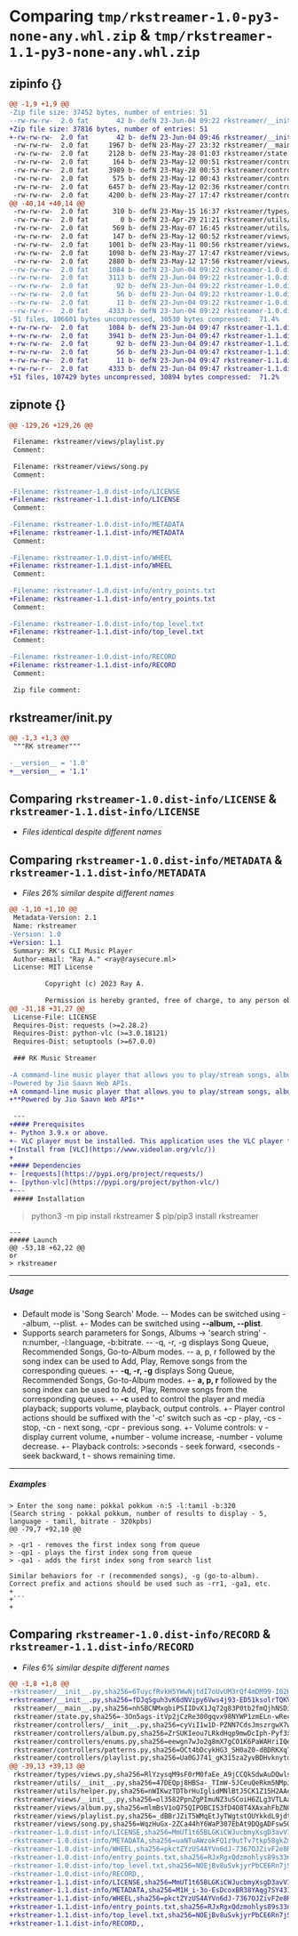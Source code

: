 # Comparing `tmp/rkstreamer-1.0-py3-none-any.whl.zip` & `tmp/rkstreamer-1.1-py3-none-any.whl.zip`

## zipinfo {}

```diff
@@ -1,9 +1,9 @@
-Zip file size: 37452 bytes, number of entries: 51
--rw-rw-rw-  2.0 fat       42 b- defN 23-Jun-04 09:22 rkstreamer/__init__.py
+Zip file size: 37816 bytes, number of entries: 51
+-rw-rw-rw-  2.0 fat       42 b- defN 23-Jun-04 09:46 rkstreamer/__init__.py
 -rw-rw-rw-  2.0 fat     1967 b- defN 23-May-27 23:32 rkstreamer/__main__.py
 -rw-rw-rw-  2.0 fat     2128 b- defN 23-May-28 01:03 rkstreamer/state.py
 -rw-rw-rw-  2.0 fat      164 b- defN 23-May-12 00:51 rkstreamer/controllers/__init__.py
 -rw-rw-rw-  2.0 fat     3989 b- defN 23-May-28 00:53 rkstreamer/controllers/album.py
 -rw-rw-rw-  2.0 fat      575 b- defN 23-May-12 00:43 rkstreamer/controllers/enums.py
 -rw-rw-rw-  2.0 fat     6457 b- defN 23-May-12 02:36 rkstreamer/controllers/patterns.py
 -rw-rw-rw-  2.0 fat     4200 b- defN 23-May-27 17:47 rkstreamer/controllers/playlist.py
@@ -40,14 +40,14 @@
 -rw-rw-rw-  2.0 fat      310 b- defN 23-May-15 16:37 rkstreamer/types/views.py
 -rw-rw-rw-  2.0 fat        0 b- defN 23-Apr-29 21:21 rkstreamer/utils/__init__.py
 -rw-rw-rw-  2.0 fat      569 b- defN 23-May-07 16:45 rkstreamer/utils/helper.py
 -rw-rw-rw-  2.0 fat      147 b- defN 23-May-12 00:52 rkstreamer/views/__init__.py
 -rw-rw-rw-  2.0 fat     1001 b- defN 23-May-11 00:56 rkstreamer/views/album.py
 -rw-rw-rw-  2.0 fat     1098 b- defN 23-May-27 17:47 rkstreamer/views/playlist.py
 -rw-rw-rw-  2.0 fat     2880 b- defN 23-May-12 17:56 rkstreamer/views/song.py
--rw-rw-rw-  2.0 fat     1084 b- defN 23-Jun-04 09:22 rkstreamer-1.0.dist-info/LICENSE
--rw-rw-rw-  2.0 fat     3113 b- defN 23-Jun-04 09:22 rkstreamer-1.0.dist-info/METADATA
--rw-rw-rw-  2.0 fat       92 b- defN 23-Jun-04 09:22 rkstreamer-1.0.dist-info/WHEEL
--rw-rw-rw-  2.0 fat       56 b- defN 23-Jun-04 09:22 rkstreamer-1.0.dist-info/entry_points.txt
--rw-rw-rw-  2.0 fat       11 b- defN 23-Jun-04 09:22 rkstreamer-1.0.dist-info/top_level.txt
--rw-rw-r--  2.0 fat     4333 b- defN 23-Jun-04 09:22 rkstreamer-1.0.dist-info/RECORD
-51 files, 106601 bytes uncompressed, 30530 bytes compressed:  71.4%
+-rw-rw-rw-  2.0 fat     1084 b- defN 23-Jun-04 09:47 rkstreamer-1.1.dist-info/LICENSE
+-rw-rw-rw-  2.0 fat     3941 b- defN 23-Jun-04 09:47 rkstreamer-1.1.dist-info/METADATA
+-rw-rw-rw-  2.0 fat       92 b- defN 23-Jun-04 09:47 rkstreamer-1.1.dist-info/WHEEL
+-rw-rw-rw-  2.0 fat       56 b- defN 23-Jun-04 09:47 rkstreamer-1.1.dist-info/entry_points.txt
+-rw-rw-rw-  2.0 fat       11 b- defN 23-Jun-04 09:47 rkstreamer-1.1.dist-info/top_level.txt
+-rw-rw-r--  2.0 fat     4333 b- defN 23-Jun-04 09:47 rkstreamer-1.1.dist-info/RECORD
+51 files, 107429 bytes uncompressed, 30894 bytes compressed:  71.2%
```

## zipnote {}

```diff
@@ -129,26 +129,26 @@
 
 Filename: rkstreamer/views/playlist.py
 Comment: 
 
 Filename: rkstreamer/views/song.py
 Comment: 
 
-Filename: rkstreamer-1.0.dist-info/LICENSE
+Filename: rkstreamer-1.1.dist-info/LICENSE
 Comment: 
 
-Filename: rkstreamer-1.0.dist-info/METADATA
+Filename: rkstreamer-1.1.dist-info/METADATA
 Comment: 
 
-Filename: rkstreamer-1.0.dist-info/WHEEL
+Filename: rkstreamer-1.1.dist-info/WHEEL
 Comment: 
 
-Filename: rkstreamer-1.0.dist-info/entry_points.txt
+Filename: rkstreamer-1.1.dist-info/entry_points.txt
 Comment: 
 
-Filename: rkstreamer-1.0.dist-info/top_level.txt
+Filename: rkstreamer-1.1.dist-info/top_level.txt
 Comment: 
 
-Filename: rkstreamer-1.0.dist-info/RECORD
+Filename: rkstreamer-1.1.dist-info/RECORD
 Comment: 
 
 Zip file comment:
```

## rkstreamer/__init__.py

```diff
@@ -1,3 +1,3 @@
 """RK streamer"""
 
-__version__ = '1.0'
+__version__ = '1.1'
```

## Comparing `rkstreamer-1.0.dist-info/LICENSE` & `rkstreamer-1.1.dist-info/LICENSE`

 * *Files identical despite different names*

## Comparing `rkstreamer-1.0.dist-info/METADATA` & `rkstreamer-1.1.dist-info/METADATA`

 * *Files 26% similar despite different names*

```diff
@@ -1,10 +1,10 @@
 Metadata-Version: 2.1
 Name: rkstreamer
-Version: 1.0
+Version: 1.1
 Summary: RK's CLI Music Player
 Author-email: "Ray A." <ray@raysecure.ml>
 License: MIT License
         
         Copyright (c) 2023 Ray A.
         
         Permission is hereby granted, free of charge, to any person obtaining a copy
@@ -31,18 +31,27 @@
 License-File: LICENSE
 Requires-Dist: requests (>=2.28.2)
 Requires-Dist: python-vlc (>=3.0.18121)
 Requires-Dist: setuptools (>=67.0.0)
 
 ### RK Music Streamer
 
-A command-line music player that allows you to play/stream songs, albums, playlists.
-Powered by Jio Saavn Web APIs.
+A command-line music player that allows you to play/stream songs, albums, playlists. <br>
+**Powered by Jio Saavn Web APIs**
 
 ---
+#### Prerequisites
+- Python 3.9.x or above.
+- VLC player must be installed. This application uses the VLC player from streaming and python-vlc bindings for interaction. <br>
+(Install from [VLC](https://www.videolan.org/vlc/))
+
+#### Dependencies
+- [requests](https://pypi.org/project/requests/)
+- [python-vlc](https://pypi.org/project/python-vlc/)
+---
 ##### Installation
 ```
 > python3 -m pip install rkstreamer
 $ pip/pip3 install rkstreamer
 ```
 ---
 ##### Launch
@@ -53,18 +62,22 @@
 or
 > rkstreamer
 
 ```
 ---
 ##### Usage
 - Default mode is 'Song Search' Mode.
-- Modes can be switched using --album, --plist.
+- Modes can be switched using **--album, --plist**.
 - Supports search parameters for Songs, Albums -> 'search string' -n:number, -l:language, -b:bitrate.
-- -q, -r, -g displays Song Queue, Recommended Songs, Go-to-Album modes.
-- a, p, r followed by the song index can be used to Add, Play, Remove songs from the corresponding queues.
+- **-q, -r, -g** displays Song Queue, Recommended Songs, Go-to-Album modes.
+- **a, p, r** followed by the song index can be used to Add, Play, Remove songs from the corresponding queues.
+- **-c** used to control the player and media playback; supports volume, playback, output controls.
+- Player control actions should be suffixed with the '-c' switch such as -cp - play, -cs - stop, -cn - next song, -cpr - previous song.
+- Volume controls: v - display current volume, +number - volume increase, -number - volume decrease.
+- Playback controls: >seconds - seek forward, <seconds - seek backward, t - shows remaining time.
 
 ---
 ##### Examples
 
 ```
 > Enter the song name: pokkal pokkum -n:5 -l:tamil -b:320
 (Search string - pokkal pokkum, number of results to display - 5, language - tamil, bitrate - 320kpbs)
@@ -79,7 +92,10 @@
 
 > -qr1 - removes the first index song from queue
 > -qp1 - plays the first index song from queue
 > -qa1 - adds the first index song from search list
 
 Similar behaviors for -r (recommended songs), -g (go-to-album).
 Correct prefix and actions should be used such as -rr1, -ga1, etc.
+
+```
+
```

## Comparing `rkstreamer-1.0.dist-info/RECORD` & `rkstreamer-1.1.dist-info/RECORD`

 * *Files 6% similar despite different names*

```diff
@@ -1,8 +1,8 @@
-rkstreamer/__init__.py,sha256=6TuycfRvkH5YWwNjtdI7oUvUM3rQf4mDM99-I02HEgg,42
+rkstreamer/__init__.py,sha256=fDJqSguh3vK6dNVipy6Vws4j93-ED51ksolrTQKVjtc,42
 rkstreamer/__main__.py,sha256=nhSBCNMxgbiPSIIDvX1Jq72g83P0tb2fmQjhNSDiv64,1967
 rkstreamer/state.py,sha256=-3On5ags-itVp2jCzRe300gqvx98NYWP1zmELn-wRec,2128
 rkstreamer/controllers/__init__.py,sha256=cyViI1w1D-PZNN7CdsJmszrgwX7wRDMPWFQhyflr0i4,164
 rkstreamer/controllers/album.py,sha256=ZrSUKIeou7LRkdHqp9mwDcIph-Pyf3x4yuZipVFHdG8,3989
 rkstreamer/controllers/enums.py,sha256=eewgn7wJo2g8mX7gCO1K6PaWAHriIQem5k9YOK2AXR4,575
 rkstreamer/controllers/patterns.py,sha256=OCt4bDcykHG3_SH0aZ0-dBDRKXqTrBIF2EyHlCGmXrw,6457
 rkstreamer/controllers/playlist.py,sha256=Ua0GJ741_gK315za2yvBDHvknytd-DvksLTHE-OTcEY,4200
@@ -39,13 +39,13 @@
 rkstreamer/types/views.py,sha256=RlYzysqM9sF0rM0faEe_A9jCCQkSdwAuDQwlsE0gHYI,310
 rkstreamer/utils/__init__.py,sha256=47DEQpj8HBSa-_TImW-5JCeuQeRkm5NMpJWZG3hSuFU,0
 rkstreamer/utils/helper.py,sha256=nWIKwzTDTbrHuIglidMNlBtJ5CK1Z15H2AAcbbexyPM,569
 rkstreamer/views/__init__.py,sha256=ol3582PpnZgPImuNZ3uSCoiH6ZLg3VTLAa9UI3vGGLU,147
 rkstreamer/views/album.py,sha256=mlmBsV1oQ75QIPOBCIS3fD4O8T4XAxahFbZNCNDWbJw,1001
 rkstreamer/views/playlist.py,sha256=_dBBrJZiT5WMqEtJyTWgtstOUYkkdL9jdt5Z-PvQyFM,1098
 rkstreamer/views/song.py,sha256=WqzHuGx-2ZCa44hY6WaP307EbAt9DQgADFsw5OXXbkQ,2880
-rkstreamer-1.0.dist-info/LICENSE,sha256=MmUT1t65BLGKiCWJucbmyXsgD3avV1qj6hjg41ygHlw,1084
-rkstreamer-1.0.dist-info/METADATA,sha256=uaNTuAWzokFQ1z9utTv7tkp58gkZmEbTmhNHKcon_F8,3113
-rkstreamer-1.0.dist-info/WHEEL,sha256=pkctZYzUS4AYVn6dJ-7367OJZivF2e8RA9b_ZBjif18,92
-rkstreamer-1.0.dist-info/entry_points.txt,sha256=RJxRgxQdzmohlys89s33n5thlwgt8xoGhyEDIDq7Sjk,56
-rkstreamer-1.0.dist-info/top_level.txt,sha256=NOEjBv8uSvkjyrPbCE6Rn7jSxZeq33B7B7i2JjAGQQs,11
-rkstreamer-1.0.dist-info/RECORD,,
+rkstreamer-1.1.dist-info/LICENSE,sha256=MmUT1t65BLGKiCWJucbmyXsgD3avV1qj6hjg41ygHlw,1084
+rkstreamer-1.1.dist-info/METADATA,sha256=M1H_i-3o-EsDcoxBR38YAqg7SY431XyCm2EAKcjYVAc,3941
+rkstreamer-1.1.dist-info/WHEEL,sha256=pkctZYzUS4AYVn6dJ-7367OJZivF2e8RA9b_ZBjif18,92
+rkstreamer-1.1.dist-info/entry_points.txt,sha256=RJxRgxQdzmohlys89s33n5thlwgt8xoGhyEDIDq7Sjk,56
+rkstreamer-1.1.dist-info/top_level.txt,sha256=NOEjBv8uSvkjyrPbCE6Rn7jSxZeq33B7B7i2JjAGQQs,11
+rkstreamer-1.1.dist-info/RECORD,,
```

